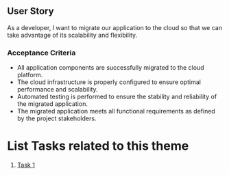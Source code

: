 ## User Story

As a developer, I want to migrate our application to the cloud so that we can take advantage of its scalability and flexibility.

### Acceptance Criteria

- All application components are successfully migrated to the cloud platform.
- The cloud infrastructure is properly configured to ensure optimal performance and scalability.
- Automated testing is performed to ensure the stability and reliability of the migrated application.
- The migrated application meets all functional requirements as defined by the project stakeholders.

# List Tasks related to this theme
1. [Task 1](documentation/theme_1/initiatives/epics/stories/tasks/task_cloud_mirgration.md)